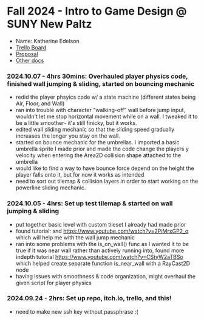 # Fall 2024 - Intro to Game Design @ SUNY New Paltz
* Name: Katherine Edelson
* [Trello Board](https://trello.com/b/gwO14hWe)
* [Proposal](proposal.pdf)
* [Other docs](todo)

### 2024.10.07 - 4hrs 30mins: Overhauled player physics code, finished wall jumping & sliding, started on bouncing mechanic
* redid the player phsyics code w/ a state machine (different states being Air, Floor, and Wall)
* ran into trouble with character "walking-off" wall before jump input, wouldn't let me stop horizontal movement while
  on a wall. I tweaked it to be a little smoother- it's still finicky, but it works.
* edited wall sliding mechanic so that the sliding speed gradually increases the longer you stay on the wall.
* started on bounce mechanic for the umbrellas. I imported a basic umbrella sprite I made prior and made the code change the
  players y velocity when entering the Area2D collision shape attached to the umbrella
* would like to find a way to have bounce force depend on the height the player falls onto it, but for now it works as
  intended
* need to sort out tilemap & collision layers in order to start working on the powerline sliding mechanic.


### 2024.10.05 - 4hrs: Set up test tilemap & started on wall jumping & sliding
* put together basic level with custom tileset I already had made prior
* found tutorial: and https://www.youtube.com/watch?v=2PiMrxGP2_o which will help me with the wall jump mechanic
* ran into some problems with the is_on_wall() func as I wanted it to be true if it was
  near wall rather than actively running into, found more indepth tutorial https://www.youtube.com/watch?v=CStyW2aTBSo
  which helped create separate function is_near_wall with a RayCast2D node
* having issues with smoothness & code organization, might overhaul the given script for player physics

### 2024.09.24 - 2hrs: Set up repo, itch.io, trello, and this!
* need to make new ssh key without passphrase :(

